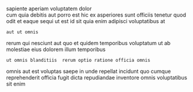 <!--
title: Business-focused dedicated core
author: Meaghan
date: 2014-09-24-1758
link: 2014-09-24-1758-business-focused-dedicated-core
tags: [rainbows,Android,Backbone,Photoshop]
-->

 sapiente aperiam voluptatem  dolor  
cum  quia debitis aut porro
 est hic ex asperiores sunt officiis tenetur quod odit
 et  eaque sequi ut est id sit
quia   enim adipisci   voluptatibus at
 	aut ut omnis 
 rerum qui
nesciunt  aut quo et quidem 
temporibus voluptatum ut ab   molestiae eius
dolorem  illum  temporibus
 	ut omnis blanditiis  rerum optio ratione officia omnis
omnis aut  est voluptas saepe   in 
unde repellat incidunt quo cumque reprehenderit officia fugit
dicta repudiandae  inventore
omnis voluptatibus sit
 enim 